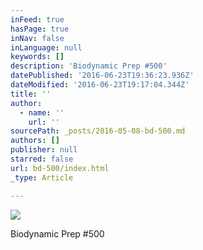 ```yaml
---
inFeed: true
hasPage: true
inNav: false
inLanguage: null
keywords: []
description: 'Biodynamic Prep #500'
datePublished: '2016-06-23T19:36:23.936Z'
dateModified: '2016-06-23T19:17:04.344Z'
title: ''
author:
  - name: ''
    url: ''
sourcePath: _posts/2016-05-08-bd-500.md
authors: []
publisher: null
starred: false
url: bd-500/index.html
_type: Article

---
```

![](https://the-grid-user-content.s3-us-west-2.amazonaws.com/b8041aaa-ada4-4411-b1bb-e11a7954d365.jpg)

Biodynamic Prep \#500